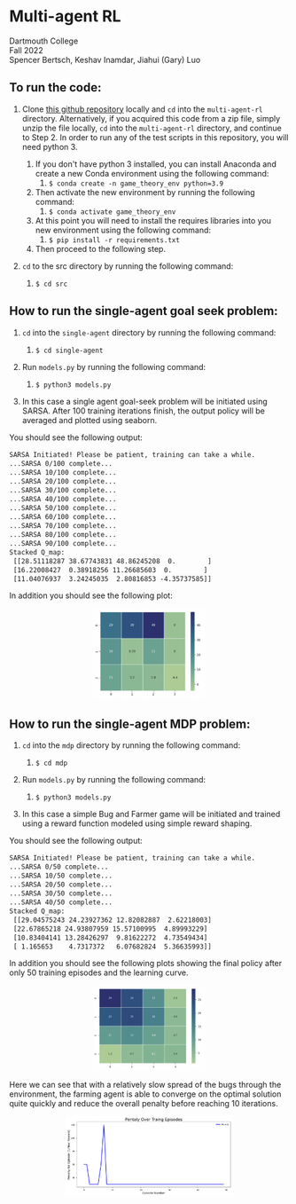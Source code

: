 # Multi-agent RL

Dartmouth College  
Fall 2022  
Spencer Bertsch, Keshav Inamdar,  Jiahui (Gary) Luo

## To run the code: 

1. Clone [this github repository](https://github.com/spencerbertsch1/Multi-agent-RL) locally and `cd` into the `multi-agent-rl` directory. 
Alternatively, if you acquired this code from a zip file, simply unzip the file locally, `cd` into the `multi-agent-rl` directory, and continue to Step 2. 
In order to run any of the test scripts in this repository, you will need python 3. 
   1. If you don't have python 3 installed, you can install Anaconda and create a new Conda environment using the following command:
      1. `$ conda create -n game_theory_env python=3.9`
   2. Then activate the new environment by running the following command:
       1. `$ conda activate game_theory_env`
   3. At this point you will need to install the requires libraries into you new environment using the following command: 
       1. `$ pip install -r requirements.txt`
   4. Then proceed to the following step. 
   

2. `cd` to the src directory by running the following command:
   1. `$ cd src`

## How to run the single-agent goal seek problem: 

1. `cd` into the `single-agent` directory by running the following command:
   1. `$ cd single-agent`

2. Run `models.py` by running the following command:
   1. `$ python3 models.py`

3. In this case a single agent goal-seek problem will be initiated using SARSA. After 100 training iterations finish, the output policy will be averaged and plotted using seaborn. 

You should see the following output: 

```
SARSA Initiated! Please be patient, training can take a while.
...SARSA 0/100 complete...
...SARSA 10/100 complete...
...SARSA 20/100 complete...
...SARSA 30/100 complete...
...SARSA 40/100 complete...
...SARSA 50/100 complete...
...SARSA 60/100 complete...
...SARSA 70/100 complete...
...SARSA 80/100 complete...
...SARSA 90/100 complete...
Stacked Q_map: 
 [[28.51118287 38.67743831 48.86245208  0.        ]
 [16.22008427  0.38918256 11.26685603  0.        ]
 [11.04076937  3.24245035  2.80816853 -4.35737585]]
```

In addition you should see the following plot: 

 <p align="center">
    <img src="https://github.com/spencerbertsch1/Multi-agent-RL/blob/main/src/diagrams/single_agent.png?raw=true" alt="single_agent" width="40%"/>
</p>

## How to run the single-agent MDP problem: 

1. `cd` into the `mdp` directory by running the following command:
   1. `$ cd mdp`

2. Run `models.py` by running the following command:
   1. `$ python3 models.py`

3. In this case a simple Bug and Farmer game will be initiated and trained using a reward function modeled using simple reward shaping. 

You should see the following output: 

```
SARSA Initiated! Please be patient, training can take a while.
...SARSA 0/50 complete...
...SARSA 10/50 complete...
...SARSA 20/50 complete...
...SARSA 30/50 complete...
...SARSA 40/50 complete...
Stacked Q_map: 
 [[29.04575243 24.23927362 12.82082887  2.62218003]
 [22.67865218 24.93807959 15.57100995  4.89993229]
 [10.83404141 13.28426297  9.81622272  4.73549434]
 [ 1.165653    4.7317372   6.07682824  5.36635993]]
 ```

In addition you should see the following plots showing the final policy after only 50 training episodes and the learning curve. 

 <p align="center">
    <img src="https://github.com/spencerbertsch1/Multi-agent-RL/blob/main/src/diagrams/mdp.png?raw=true" alt="big graph" width="40%"/>
</p>

Here we can see that with a relatively slow spread of the bugs through the environment, the farming agent is able to converge on the optimal solution quite quickly and reduce the overall penalty before reaching 10 iterations. 

 <p align="center">
    <img src="https://github.com/spencerbertsch1/Multi-agent-RL/blob/main/src/diagrams/learning_curve.png?raw=true" alt="big graph" width="60%"/>
</p>